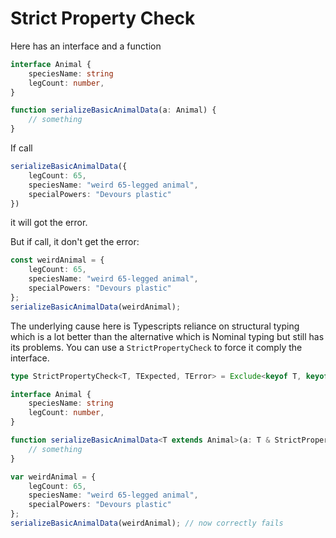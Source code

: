 # Strict Property Check

Here has an interface and a function

```typescript
interface Animal {
    speciesName: string
    legCount: number,
}

function serializeBasicAnimalData(a: Animal) {
    // something
}
```
If call 

```typescript
serializeBasicAnimalData({
    legCount: 65,
    speciesName: "weird 65-legged animal",
    specialPowers: "Devours plastic"
})
```

it will got the error.

But if call, it don't get the error:

```typescript
const weirdAnimal = {
    legCount: 65,
    speciesName: "weird 65-legged animal",
    specialPowers: "Devours plastic"
};
serializeBasicAnimalData(weirdAnimal);
```

The underlying cause here is Typescripts reliance on structural typing which is a lot better than the alternative which is Nominal typing but still has its problems. You can use a `StrictPropertyCheck` to force it comply the interface.

```typescript
type StrictPropertyCheck<T, TExpected, TError> = Exclude<keyof T, keyof TExpected> extends never ? {} : TError;

interface Animal {
    speciesName: string
    legCount: number,
}

function serializeBasicAnimalData<T extends Animal>(a: T & StrictPropertyCheck<T, Animal, "Only allowed properties of Animal">) {
    // something
}

var weirdAnimal = {
    legCount: 65,
    speciesName: "weird 65-legged animal",
    specialPowers: "Devours plastic"
};
serializeBasicAnimalData(weirdAnimal); // now correctly fails
```